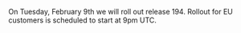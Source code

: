 
On Tuesday, February 9th we will roll out release 194. Rollout for EU customers is scheduled to start at 9pm UTC.
